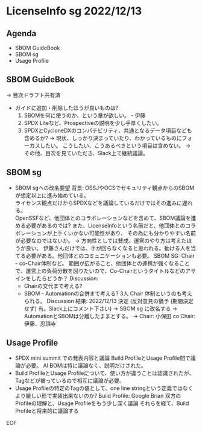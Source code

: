 ﻿# LicenseInfo sg 2022/12/13

## Agenda  

- SBOM GuideBook
- SBOM sg
- Usage Profile

## SBOM GuideBook  

 → 目次ドラフト共有済
 - ガイドに追加・削除したほうが良いものは?
   1. SBOMを何に使うのか、という章が欲しい。 - 伊藤
   2. SPDX Liteなど、Prospectiveの説明を少し手厚くしたい。
   3. SPDXとCycloneDXのコンパチビリティ、共通となるデータ項目なども含めるか?
      → 現状、しっかり決まっていたり、わかっているものにフォーカスしたい。
        こうしたい、こうあるべきという項目は含めない。
   → その他、目次を見ていただき、Slack上で継続議論。

## SBOM sg  

 - SBOM sgへの改名要望
   背景: OSSJやOCSでセキュリティ観点からのSBOMが想定以上に進み始めている。  
        ライセンス観点だけからSPDXなどを議論しているだけではその進みに遅れる。  
        OpenSSFなど、他団体とのコラボレーションなどを含めて、SBOM議論を進める必要があるのでは?
        また、LicenseInfoという名前だと、他団体とのコラボレーションが上手くいかない可能性があり、
        その為にも分かりやすい名前が必要なのではないか。
   → 方向性としては賛成。運営のやり方は考えたほうが良い。
      伊藤さんだけでは、手が回らなくなると思われる。動ける人を当てる必要がある。他団体とのコミュニケーションも必要。
      SBOM SG: Chair - co-Chair体制など。
      範囲が広がること、他団体との連携が強くなることで、運営上の負荷分散を図りたいので、Co-Chairというタイトルなどのアサインをしたらどうか？
      Discussion:
      - Chairの交代まで考える?
      - SBOM - Automationの合併まで考える?
        3人 Chair 体制というのも考えられる。
      Discussion 結果: 2022/12/13 決定 (反対意見の猶予 (期間決定せず) 有。Slack上にコメント下さい)
      → SBOM sg に改名する
      → AutomationとSBOMは分離したままとする。
      → Chair: 小保田 
        co Chair: 伊藤、忍頂寺

## Usage Profile  

 - SPDX mini summit での発表内容と議論
   Build ProfileとUsage Profile間で議論が必要。
   AI BOMは特に議論なく、説明だけされた。  
 - Build ProfileとUsage Profileについて、使い方が違うことは認識されたが、Tagなどが被っているので相互に議論が必要。
 - Usage Profileの特定のTagの値として、one line stringという定義ではなくより厳しい形で実装出来ないのか?
   Build Profile: Google Brian
                  双方のProfileの理解と、Usage Profileをもう少し深く議論
                  それらを経て、Build Profileと将来的に議論する

EOF



